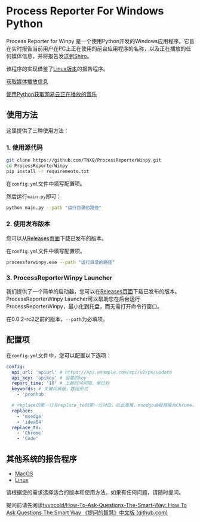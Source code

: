 # Process Reporter For Windows Python

Process Reporter for Winpy 是一个使用Python开发的Windows应用程序。它旨在实时报告当前用户在PC上正在使用的前台应用程序的名称，以及正在播放的任何媒体信息，并将报告发送到[Shiro](https://github.com/Innei/Shiro)。

该程序的实现借鉴了[Linux版本](https://github.com/ttimochan/processforlinux)的报告程序。

[获取媒体播放信息](https://stackoverflow.com/questions/65011660/how-can-i-get-the-title-of-the-currently-playing-media-in-windows-10-with-python)

[使用Python获取网易云正在播放的音乐](https://egg.moe/2020/07/get-netease-cloudmusic-playing/)

## 使用方法

这里提供了三种使用方法：

### 1. 使用源代码

```bash
git clone https://github.com/TNXG/ProcessReporterWinpy.git
cd ProcessReporterWinpy
pip install -r requirements.txt
```

在`config.yml`文件中填写配置项。

然后运行`main.py`即可：

```bash
python main.py --path "运行目录的路径"
```

### 2. 使用发布版本

您可以从[Releases页面](https://github.com/TNXG/ProcessReporterWinpy/releases)下载已发布的版本。

在`config.yml`文件中填写配置项。

```bash
processforwinpy.exe --path "运行目录的路径"
```
### 3. ProcessReporterWinpy Launcher
我们提供了一个简单的启动器，您可以在[Releases页面](https://github.com/TNXG/ProcessReporterWinpy/releases)下载已发布的版本。
ProcessReporterWinpy Launcher可以帮助您在后台运行ProcessReporterWinpy，最小化到托盘，而无需打开命令行窗口。



在0.0.2-rc2之前的版本，`--path`为必填项。

## 配置项

在`config.yml`文件中，您可以配置以下选项：

```yaml
config:
  api_url: 'apiurl' # https://api.example.com/api/v2/ps/update
  api_key: 'apikey' # 设置的key
  report_time: '10' # 上报时间间隔，单位秒
  keywords: # 关键词屏蔽，数组形式
    - 'pronhub'

  # replace的第一行与replace_to的第一行对应，以此类推，msedge会被替换为Chrome，idea64会被替换为Code
  replace:
    - 'msedge'
    - 'idea64'
  replace_to:
    - 'Chrome'
    - 'Code'
```

## 其他系统的报告程序

- [MacOS](https://github.com/mx-space/ProcessReporterMac)
- [Linux](https://github.com/ttimochan/processforlinux)

请根据您的需求选择适合的版本和使用方法。如果有任何问题，请随时提问。

提问前请先阅读[tvvocold/How-To-Ask-Questions-The-Smart-Way: How To Ask Questions The Smart Way 《提问的智慧》中文版 (github.com)](https://github.com/tvvocold/How-To-Ask-Questions-The-Smart-Way)
